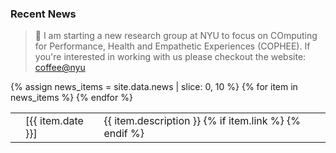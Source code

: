 <!-- anchor hook for navbar -->
<span id="news"></span>

### Recent News
<!-- pinned -->
>🚨 I am starting a new research group at NYU to focus on COmputing for Performance, Health and Empathetic Experiences (COPHEE). If you're interested in working with us please checkout the website: [coffee@nyu](https://cophee-lab.com/)

<!-- actual news -->
<table>
{% assign news_items = site.data.news | slice: 0, 10 %}
{% for item in news_items %}
  <tr class="news-item">
    <td style="color:{{ item.color }};"><i class="{{ item.icon }}"></i></td>
    <td>[{{ item.date }}]</td>
    <td>{{ item.description }} 
    {% if item.link %}
    <small>
      <a href="{{ item.link }}"><i class="fa-solid fa-link"></i></a>
    </small>
    {% endif %}
    </td>
  </tr>
{% endfor %}
</table>